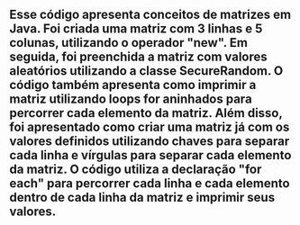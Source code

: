 ## Esse código apresenta conceitos de matrizes em Java. Foi criada uma matriz com 3 linhas e 5 colunas, utilizando o operador "new". Em seguida, foi preenchida a matriz com valores aleatórios utilizando a classe SecureRandom. O código também apresenta como imprimir a matriz utilizando loops for aninhados para percorrer cada elemento da matriz. Além disso, foi apresentado como criar uma matriz já com os valores definidos utilizando chaves para separar cada linha e vírgulas para separar cada elemento da matriz. O código utiliza a declaração "for each" para percorrer cada linha e cada elemento dentro de cada linha da matriz e imprimir seus valores.
